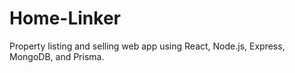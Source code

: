 # Home-Linker
Property listing and selling web app using React, Node.js, Express, MongoDB, and Prisma.
